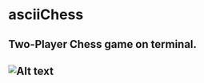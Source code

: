# asciiChess
<h2>Two-Player Chess game on terminal.<h2>



![Alt text](https://imgur.com/bAHyyfx.png "Game Demo")
